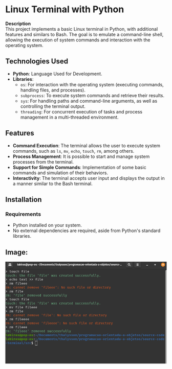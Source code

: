 # Linux Terminal with Python

**Description**  
This project implements a basic Linux terminal in Python, with additional features and similars to Bash. The goal is to emulate a command-line shell, allowing the execution of system commands and interaction with the operating system.

## Technologies Used

- **Python**: Language Used for Development.
- **Libraries**:
  - `os`: For interaction with the operating system (executing commands, handling files, and processes).
  - `subprocess`: To execute system commands and retrieve their results.
  - `sys`: For handling paths and command-line arguments, as well as controlling the terminal output.
  - `threading`: For concurrent execution of tasks and process management in a multi-threaded environment.

## Features

- **Command Execution**: The terminal allows the user to execute system commands, such as `ls`, `mv`, `echo`, `touch`, `rm`, among others.
- **Process Management**: It is possible to start and manage system processes from the terminal.
- **Support for Simple Commands**: Implementation of some basic commands and simulation of their behaviors.
- **Interactivity**: The terminal accepts user input and displays the output in a manner similar to the Bash terminal.

## Installation

### Requirements

- Python installed on your system.
- No external dependencies are required, aside from Python's standard libraries.

##  Image:

![Bash Example](bash.png)
